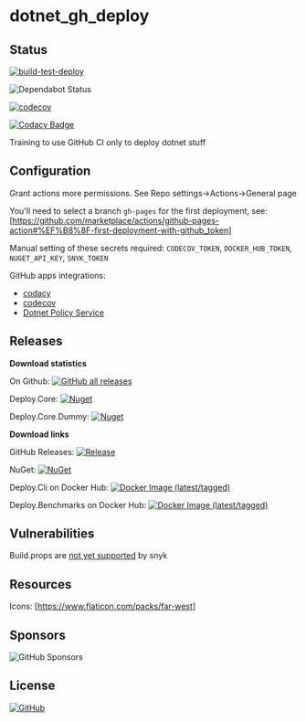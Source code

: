 # dotnet_gh_deploy

## Status

[![build-test-deploy](https://github.com/Gigas002/dotnet_gh_deploy/actions/workflows/build-test-deploy.yml/badge.svg)](https://github.com/Gigas002/dotnet_gh_deploy/actions/workflows/build-test-deploy.yml)

![Dependabot Status](https://flat.badgen.net/github/dependabot/Gigas002/dotnet_gh_deploy)

[![codecov](https://codecov.io/github/Gigas002/dotnet_gh_deploy/branch/master/graph/badge.svg)](https://codecov.io/github/Gigas002/dotnet_gh_deploy)

[![Codacy Badge](https://app.codacy.com/project/badge/Grade/0830b8500252474481805631e4984392)](https://app.codacy.com/gh/Gigas002/dotnet_gh_deploy/dashboard)

Training to use GitHub CI only to deploy dotnet stuff

## Configuration

Grant actions more permissions. See Repo settings->Actions->General page

You'll need to select a branch `gh-pages` for the first deployment, see: [https://github.com/marketplace/actions/github-pages-action#%EF%B8%8F-first-deployment-with-github_token]

Manual setting of these secrets required: `CODECOV_TOKEN`, `DOCKER_HUB_TOKEN`, `NUGET_API_KEY`, `SNYK_TOKEN`

GitHub apps integrations:

- [codacy](https://github.com/codacy)
- [codecov](https://github.com/codecov)
- [Dotnet Policy Service](https://github.com/microsoft1estools)

## Releases

**Download statistics**

On Github: [![GitHub all releases](https://img.shields.io/github/downloads/Gigas002/dotnet_gh_deploy/total)](https://github.com/Gigas002/dotnet_gh_deploy/releases)

Deploy.Core: [![Nuget](https://img.shields.io/nuget/dt/Deploy.Core)](https://www.nuget.org/packages/Deploy.Core/)

Deploy.Core.Dummy: [![Nuget](https://img.shields.io/nuget/dt/Deploy.Core.Dummy)](https://www.nuget.org/packages/Deploy.Core.Dummy/)

**Download links**

GitHub Releases: [![Release](https://img.shields.io/github/release/Gigas002/dotnet_gh_deploy.svg)](https://github.com/Gigas002/dotnet_gh_deploy/releases/latest)

NuGet: [![NuGet](https://img.shields.io/nuget/v/Deploy.Core.svg)](https://www.nuget.org/packages/Deploy.Core/)

Deploy.Cli on Docker Hub: [![Docker Image (latest/tagged)](https://img.shields.io/docker/v/gigas002/deploy.cli)](https://hub.docker.com/repository/docker/gigas002/deploy.cli)

Deploy.Benchmarks on Docker Hub: [![Docker Image (latest/tagged)](https://img.shields.io/docker/v/gigas002/deploy.benchmarks)](https://hub.docker.com/repository/docker/gigas002/deploy.benchmarks)

## Vulnerabilities

Build.props are [not yet supported](https://docs.snyk.io/scan-using-snyk/supported-languages-and-frameworks/.net/troubleshooting-.net#not-supported-in-snyk-open-source-for-.net) by snyk

## Resources

Icons: [https://www.flaticon.com/packs/far-west]

## Sponsors

![GitHub Sponsors](https://img.shields.io/github/sponsors/Gigas002)

## License

[![GitHub](https://img.shields.io/github/license/Gigas002/dotnet_gh_deploy)](https://github.com/Gigas002/dotnet_gh_deploy/blob/master/LICENSE.md)
